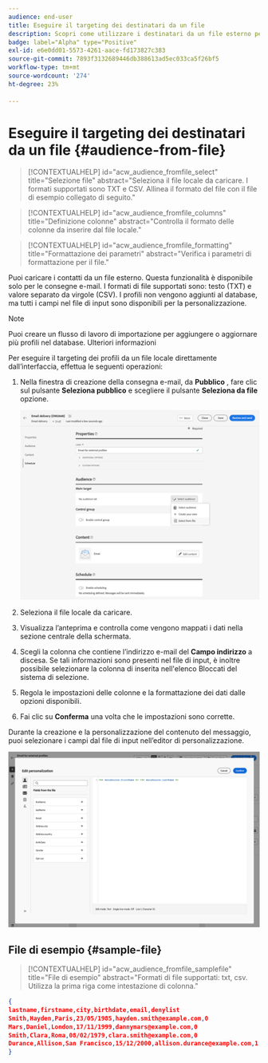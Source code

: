 ```yaml
---
audience: end-user
title: Eseguire il targeting dei destinatari da un file
description: Scopri come utilizzare i destinatari da un file esterno per creare il pubblico delle e-mail
badge: label="Alpha" type="Positive"
exl-id: e6e0dd01-5573-4261-aace-fd173827c383
source-git-commit: 7893f3132689446db388613ad5ec033ca5f26bf5
workflow-type: tm+mt
source-wordcount: '274'
ht-degree: 23%

---
```


# Eseguire il targeting dei destinatari da un file {#audience-from-file}

>[!CONTEXTUALHELP]
>id="acw_audience_fromfile_select"
>title="Selezione file"
>abstract="Seleziona il file locale da caricare. I formati supportati sono TXT e CSV. Allinea il formato del file con il file di esempio collegato di seguito."

>[!CONTEXTUALHELP]
>id="acw_audience_fromfile_columns"
>title="Definizione colonne"
>abstract="Controlla il formato delle colonne da inserire dal file locale."

>[!CONTEXTUALHELP]
>id="acw_audience_fromfile_formatting"
>title="Formattazione dei parametri"
>abstract="Verifica i parametri di formattazione per il file."

Puoi caricare i contatti da un file esterno. Questa funzionalità è disponibile solo per le consegne e-mail. I formati di file supportati sono: testo (TXT) e valore separato da virgole (CSV). I profili non vengono aggiunti al database, ma tutti i campi nel file di input sono disponibili per la personalizzazione.

>[!NOTE]
>
>Puoi creare un flusso di lavoro di importazione per aggiungere o aggiornare più profili nel database. Ulteriori informazioni


Per eseguire il targeting dei profili da un file locale direttamente dall’interfaccia, effettua le seguenti operazioni:

1. Nella finestra di creazione della consegna e-mail, da **Pubblico** , fare clic sul pulsante **Seleziona pubblico** e scegliere il pulsante **Seleziona da file** opzione.

   ![](assets/select-from-file.png)

1. Seleziona il file locale da caricare.
1. Visualizza l’anteprima e controlla come vengono mappati i dati nella sezione centrale della schermata.
1. Scegli la colonna che contiene l’indirizzo e-mail del **Campo indirizzo** a discesa. Se tali informazioni sono presenti nel file di input, è inoltre possibile selezionare la colonna di inserita nell&#39;elenco Bloccati del sistema di selezione.
1. Regola le impostazioni delle colonne e la formattazione dei dati dalle opzioni disponibili.
1. Fai clic su **Conferma** una volta che le impostazioni sono corrette.

Durante la creazione e la personalizzazione del contenuto del messaggio, puoi selezionare i campi dal file di input nell’editor di personalizzazione.

![](assets/select-external-perso.png)

## File di esempio {#sample-file}

>[!CONTEXTUALHELP]
>id="acw_audience_fromfile_samplefile"
>title="File di esempio"
>abstract="Formati di file supportati: txt, csv. Utilizza la prima riga come intestazione di colonna."


```json
{
lastname,firstname,city,birthdate,email,denylist
Smith,Hayden,Paris,23/05/1985,hayden.smith@example.com,0
Mars,Daniel,London,17/11/1999,dannymars@example.com,0
Smith,Clara,Roma,08/02/1979,clara.smith@example.com,0
Durance,Allison,San Francisco,15/12/2000,allison.durance@example.com,1
}
```
